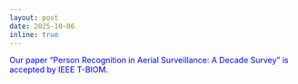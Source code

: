 ```yaml
---
layout: post
date: 2025-10-06
inline: true
---
```

<span style="color: blue;"> Our paper “Person Recognition in Aerial Surveillance: A Decade Survey” is accepted by IEEE T-BIOM. </span>  